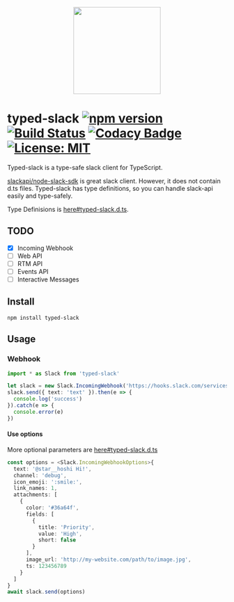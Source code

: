 <p align="center">
    <img src="https://raw.githubusercontent.com/starhoshi/typed-slack/master/docs/logo.png" width='200px' />
</p>

# typed-slack [![npm version](https://badge.fury.io/js/typed-slack.svg)](https://badge.fury.io/js/typed-slack) [![Build Status](https://travis-ci.org/starhoshi/typed-slack.svg?branch=master)](https://travis-ci.org/starhoshi/typed-slack) [![Codacy Badge](https://api.codacy.com/project/badge/Grade/c7a8f750afbd40019c5c4f859dd64d19)](https://www.codacy.com/app/kensuke1751/typed-slack?utm_source=github.com&amp;utm_medium=referral&amp;utm_content=starhoshi/typed-slack&amp;utm_campaign=Badge_Grade) [![License: MIT](https://img.shields.io/badge/License-MIT-green.svg)](https://opensource.org/licenses/MIT)


Typed-slack is a type-safe slack client for TypeScript.

[slackapi/node\-slack\-sdk](https://github.com/slackapi/node-slack-sdk) is great slack client. However, it does not contain d.ts files. Typed-slack has type definitions, so you can handle slack-api easily and type-safely.

Type Definisions is [here#typed\-slack\.d\.ts](https://github.com/starhoshi/typed-slack/blob/master/out/typed-slack.d.ts).

## TODO

* [x] Incoming Webhook
* [ ] Web API
* [ ] RTM API
* [ ] Events API
* [ ] Interactive Messages

## Install

```
npm install typed-slack
```

## Usage

### Webhook

```ts
import * as Slack from 'typed-slack'

let slack = new Slack.IncomingWebhook('https://hooks.slack.com/services/.......')
slack.send({ text: 'text' }).then(e => {
  console.log('success')
}).catch(e => {
  console.error(e)
})
```

#### Use options

More optional parameters are [here#typed\-slack\.d\.ts](https://github.com/starhoshi/typed-slack/blob/master/out/typed-slack.d.ts)

```ts
const options = <Slack.IncomingWebhookOptions>{
  text: '@star__hoshi Hi!',
  channel: 'debug',
  icon_emoji: ':smile:',
  link_names: 1,
  attachments: [
    {
      color: '#36a64f',
      fields: [
        {
          title: 'Priority',
          value: 'High',
          short: false
        }
      ],
      image_url: 'http://my-website.com/path/to/image.jpg',
      ts: 123456789
    }
  ]
}
await slack.send(options)
```

